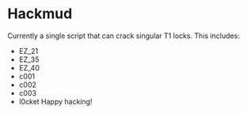 # Hackmud

Currently a single script that can crack singular T1 locks. This includes:
- EZ_21
- EZ_35
- EZ_40
- c001
- c002
- c003
- l0cket
Happy hacking!

